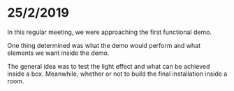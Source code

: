 # 25/2/2019

In this regular meeting, we were approaching the first functional demo.

One thing determined was what the demo would perform and what elements we want inside the demo.

The general idea was to test the light effect and what can be achieved inside a box. Meanwhile, whether or not to build the final installation inside a room.